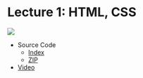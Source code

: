 # Lecture 1: HTML, CSS

[![](https://cdn.cs50.net/web/2018/spring/lectures/1/lecture1-360p.png)](https://video.cs50.net/web/2018/spring/lectures/1)

- Source Code
    - [Index](https://cdn.cs50.net/web/2018/spring/lectures/1/src1/)
    - [ZIP](https://cdn.cs50.net/web/2018/spring/lectures/1/src1.zip)
- [Video](https://video.cs50.net/web/2018/spring/lectures/1)